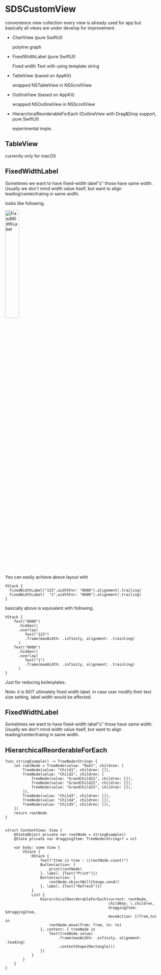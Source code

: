 # SDSCustomView

convenience view collection
every view is already used for app but basically all views are under develop for improvement.

- ChartView (pure SwiftUI)

   polyline graph
   
- FixedWidthLabel (pure SwiftUI)

   Fixed width Text with using template string
   
- TableView (based on AppKit)

   wrapped NSTableView in NSScrollView
   
- OutlineView (based on AppKit)

  wrapped NSOutlineView in NSScrollView   
  
- HierarchicalReorderableForEach (OutlineView with Drag&Drop support, pure SwiftUI)

  experimental imple.

## TableView
currently only for macOS

## FixedWidthLabel

Sometimes we want to have fixed-width label"s" those have same width.
Usually we don't mind width value itself, but want to align leading/center/traiing in same width.

looks like following.

<img width=30% alt="FixedWidthLabel" src="https://user-images.githubusercontent.com/6419800/164699567-ec2592c4-3191-4b7e-8f4e-b137b62dd488.png">

You can easily achieve above layout with
```
VStack {
  FixedWidthLabel("123",widthFor: "0000").alignment(.trailing)
  FixedWidthLabel(  "1",widthFor: "0000").alignment(.trailing)
}
```

basically above is equivalent with following.
```
VStack {
    Text("0000")
      .hidden()
      .overlay(
         Text("123")
         .frame(maxWidth: .infinity, alignment: .trainling)
      )
    Text("0000")
      .hidden()
      .overlay(
         Text("1")
         .frame(maxWidth: .infinity, alignment: .trainling)
      )
}
```

Just for reducing boilerplates.

Note: it is NOT ultimately fixed width label.
in case user modify their text size setting, label width would be affected.


## FixedWidthLabel

Sometimes we want to have fixed-width label"s" those have same width.
Usually we don't mind width value itself, but want to align leading/center/traiing in same width.


## HierarchicalReorderableForEach
```
func stringExample() -> TreeNode<String> {
    let rootNode = TreeNode(value: "Root", children: [
        TreeNode(value: "Child1", children: []),
        TreeNode(value: "Child2", children: [
            TreeNode(value: "GrandChild21", children: []),
            TreeNode(value: "GrandChild22", children: []),
            TreeNode(value: "GrandChild23", children: []),
        ]),
        TreeNode(value: "Child3", children: []),
        TreeNode(value: "Child4", children: []),
        TreeNode(value: "Child5", children: []),
    ])
    return rootNode
}


struct ContentView: View {
    @StateObject private var rootNode = stringExample()
    @State private var draggingItem: TreeNode<String>? = nil

    var body: some View {
        VStack {
            HStack {
                Text("Item in tree : \(rootNode.count)")
                Button(action: {
                    print(rootNode)
                }, label: {Text("Print")})
                Button(action: {
                    rootNode.objectWillChange.send()
                }, label: {Text("Refresh")})
            }
            List {
                HierarchicalReorderableForEach(current: rootNode,
                                               childKey: \.children,
                                               draggingItem: $draggingItem,
                                               moveAction: {(from,to) in
                    rootNode.move(from: from, to: to)
                }, content: { treeNode in
                    Text(treeNode.value)
                        .frame(maxWidth: .infinity, alignment: .leading)
                        .contentShape(Rectangle())
                })
            }
        }
    }
}
```

